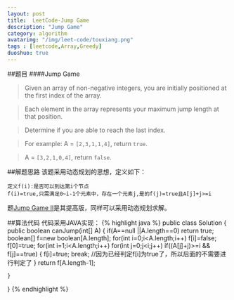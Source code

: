 ```yaml
---
layout: post
title:  LeetCode-Jump Game 
description: "Jump Game"
category: algorithm
avatarimg: "/img/leet-code/touxiang.png"
tags : [leetcode,Array,Greedy]
duoshuo: true
---
```

##题目
####Jump Game
>Given an array of non-negative integers, you are initially positioned at the first index of the array.

>Each element in the array represents your maximum jump length at that position.

>Determine if you are able to reach the last index.

>For example:
>A = `[2,3,1,1,4]`, return `true`.

>A = `[3,2,1,0,4]`, return `false`.

<!-- more -->
	
##解题思路
该题采用动态规划的思想，定义如下：

	定义f(i):是否可以到达第i个节点
	f(i)=true,只需满足0~i-1个元素中，存在一个元素j,是的f(j)=true且A[j]+j>=i

题[Jump Game II][1]是其提高版，同样可以采用动态规划求解。

##算法代码
代码采用JAVA实现：
{% highlight java %}
public class Solution {
    public boolean canJump(int[] A) {
        if(A==null ||A.length==0)
        	return true;
        boolean[] f=new boolean[A.length];
        for(int i=0;i<A.length;i++)
        	f[i]=false;
        f[0]=true;
        for(int i=1;i<A.length;i++)
        	for(int j=0;j<i;j++)
        		if((A[j]+j)>=i && f[j]==true)
        		{
        			f[i]=true;
        			break; //因为已经判定f[i]为true了，所以后面的不需要进行判定了
        		}
        return f[A.length-1];

    }
}
{% endhighlight %}

[1]:http://pisxw.com/algorithm/Jump-Game-II.html
